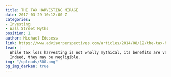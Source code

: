 ```yaml
---
title: THE TAX HARVESTING MIRAGE
date: 2017-03-29 10:12:00 Z
categories:
- Investing
- Wall Street Myths
position: 1
author: Michael Edesess
link: https://www.advisorperspectives.com/articles/2014/08/12/the-tax-harvesting-mirage
lead: |-
  While tax loss harvesting is not wholly mythical, its benefits are vastly overstated.
  Indeed, they may be negligible.
img: "/uploads/500.png"
bg_img_darken: true
---
```


